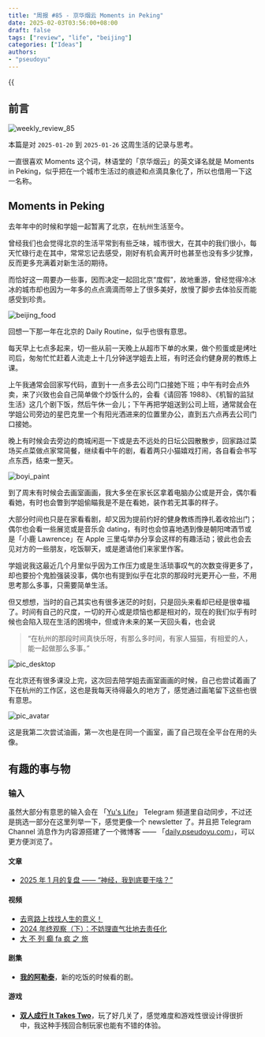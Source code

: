 ```yaml
---
title: "周报 #85 - 京华烟云 Moments in Peking"
date: 2025-02-03T03:56:00+08:00
draft: false
tags: ["review", "life", "beijing"]
categories: ["Ideas"]
authors:
- "pseudoyu"
---
```


{{<audio src="audios/glimpse_of_us.mp3" caption="《Glimpse of Us》" >}}

## 前言

![weekly_review_85](https://image.pseudoyu.com/images/weekly_review_85.png)

本篇是对 `2025-01-20` 到 `2025-01-26` 这周生活的记录与思考。

一直很喜欢 Moments 这个词，林语堂的「京华烟云」的英文译名就是 Moments in Peking，似乎把在一个城市生活过的痕迹和点滴具象化了，所以也借用一下这一名称。

## Moments in Peking

去年年中的时候和学姐一起暂离了北京，在杭州生活至今。

曾经我们也会觉得北京的生活平常到有些乏味，城市很大，在其中的我们很小，每天忙碌行走在其中，常常忘记去感受，刚好有机会离开时也甚至也没有多少犹豫，反而更多充满着对新生活的期待。

而恰好这一周要办一些事，因而决定一起回北京“度假”，故地重游，曾经觉得冷冰冰的城市却也因为一年多的点点滴滴而带上了很多美好，放慢了脚步去体验反而能感受到珍贵。

![beijing_food](https://image.pseudoyu.com/images/beijing_food.jpeg)

回想一下那一年在北京的 Daily Routine，似乎也很有意思。

每天早上七点多起来，切一些从前一天晚上从超市下单的水果，做个煎蛋或是烤吐司后，匆匆忙忙赶着人流走上十几分钟送学姐去上班，有时还会约健身房的教练上课。

上午我通常会回家写代码，直到十一点多去公司门口接她下班；中午有时会点外卖，来了兴致也会自己简单做个炒饭什么的，会看《请回答 1988》、《机智的监狱生活》这几个剧下饭，然后午休一会儿；下午再把学姐送到公司上班，通常就会在学姐公司旁边的星巴克里一个有阳光洒进来的位置里办公，直到五六点再去公司门口接她。

晚上有时候会去旁边的商城闲逛一下或是去不远处的日坛公园散散步，回家路过菜场买点菜做点家常简餐，继续看中午的剧，看着两只小猫嬉戏打闹，各自看会书写点东西，结束一整天。

![boyi_paint](https://image.pseudoyu.com/images/boyi_paint.jpg)

到了周末有时候会去画室画画，我大多坐在家长区拿着电脑办公或是开会，偶尔看看她，有时也会瞥到学姐偷瞄我是不是在看她，装作若无其事的样子。

大部分时间也只是在家看看剧，却又因为提前约好的健身教练而挣扎着收拾出门；偶尔也会看一些展览或是音乐会 dating，有时也会惊喜地遇到像是朝阳啤酒节或是「小鹿 Lawrence」在 Apple 三里屯举办分享会这样的有趣活动；彼此也会去见对方的一些朋友，吃饭聊天，或是邀请他们来家里作客。

学姐说我这最近几个月里似乎因为工作压力或是生活琐事叹气的次数变得更多了，却也要扮个鬼脸强装没事，偶尔也有提到似乎在北京的那段时光更开心一些，不用思考那么多事，只需要简单生活。

但又想想，当时的自己其实也有很多迷茫的时刻，只是回头来看却已经是很幸福了。时间有自己的尺度，一切的开心或是烦恼也都是相对的，现在的我们似乎有时候也会陷入现在生活的困境中，但或许未来的某一天回头看，也会说

> “在杭州的那段时间真快乐呀，有那么多时间，有家人猫猫，有相爱的人，能一起做那么多事。”

![pic_desktop](https://image.pseudoyu.com/images/pic_desktop.png)

在北京还有很多课没上完，这次回去陪学姐去画室画画的时候，自己也尝试着画了下在杭州的工作区，这也是我每天待得最久的地方了，感觉通过画笔留下这些也很有意思。

![pic_avatar](https://image.pseudoyu.com/images/pic_avatar.jpg)

这是我第二次尝试油画，第一次也是在同一个画室，画了自己现在全平台在用的头像。

## 有趣的事与物

### 输入

虽然大部分有意思的输入会在 「[Yu's Life](https://t.me/pseudoyulife)」 Telegram 频道里自动同步，不过还是挑选一部分在这里列举一下，感觉更像一个 newsletter 了。并且把 Telegram Channel 消息作为内容源搭建了一个微博客 —— 「[daily.pseudoyu.com](https://daily.pseudoyu.com/)」，可以更方便浏览了。

#### 文章

- [2025 年 1 月的复盘 —— “神经，我到底要干啥？”](https://polebug.github.io/2025/01/25/2025%E5%B9%B41%E6%9C%88%E7%9A%84%E5%A4%8D%E7%9B%98/)

#### 视频

- [去弯路上找找人生的意义！](https://www.bilibili.com/video/BV1NTwhe4Eeh)
- [2024 年终观察（下）：不妨理直气壮地去责任化](https://www.bilibili.com/video/BV1CUfhYmEB1)
- [大 不 列 癫 fa 疯 之 旅](https://www.bilibili.com/video/BV1KjfjYVE6Y)

#### 剧集

- [**我的阿勒泰**](http://movie.douban.com/subject/36245596/)，新的吃饭的时候看的剧。

#### 游戏

- [**双人成行 It Takes Two**](http://www.douban.com/game/35110438/)，玩了好几关了，感觉难度和游戏性很设计得很折中，我这种手残回合制玩家也能有不错的体验。
